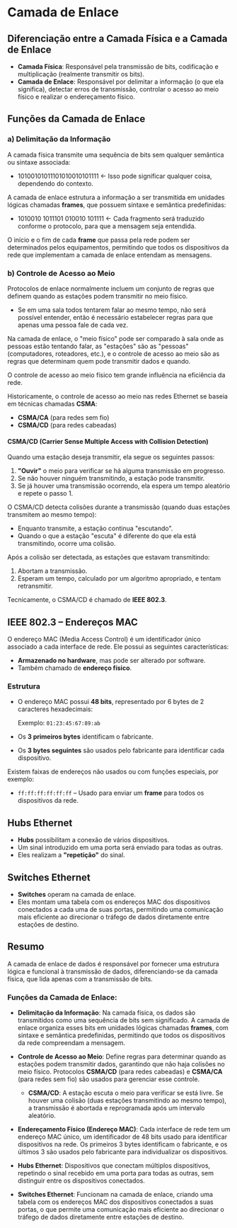 # Camada de Enlace

## Diferenciação entre a Camada Física e a Camada de Enlace

- **Camada Física**: Responsável pela transmissão de bits, codificação e multiplicação (realmente transmitir os bits).
- **Camada de Enlace**: Responsável por delimitar a informação (o que ela significa), detectar erros de transmissão, controlar o acesso ao meio físico e realizar o endereçamento físico.

## Funções da Camada de Enlace

### a) Delimitação da Informação

A camada física transmite uma sequência de bits sem qualquer semântica ou sintaxe associada:
- 10100101011101010010101111 <- Isso pode significar qualquer coisa, dependendo do contexto.

A camada de enlace estrutura a informação a ser transmitida em unidades lógicas chamadas **frames**, que possuem sintaxe e semântica predefinidas:
- 1010010 1011101 010010 101111 <- Cada fragmento será traduzido conforme o protocolo, para que a mensagem seja entendida.

O início e o fim de cada **frame** que passa pela rede podem ser determinados pelos equipamentos, permitindo que todos os dispositivos da rede que implementam a camada de enlace entendam as mensagens.

### b) Controle de Acesso ao Meio

Protocolos de enlace normalmente incluem um conjunto de regras que definem quando as estações podem transmitir no meio físico.

- Se em uma sala todos tentarem falar ao mesmo tempo, não será possível entender, então é necessário estabelecer regras para que apenas uma pessoa fale de cada vez.
  
Na camada de enlace, o "meio físico" pode ser comparado à sala onde as pessoas estão tentando falar, as "estações" são as "pessoas" (computadores, roteadores, etc.), e o controle de acesso ao meio são as regras que determinam quem pode transmitir dados e quando.

O controle de acesso ao meio físico tem grande influência na eficiência da rede.

Historicamente, o controle de acesso ao meio nas redes Ethernet se baseia em técnicas chamadas **CSMA**:

- **CSMA/CA** (para redes sem fio)
- **CSMA/CD** (para redes cabeadas)

#### CSMA/CD (Carrier Sense Multiple Access with Collision Detection)

Quando uma estação deseja transmitir, ela segue os seguintes passos:

1. **"Ouvir"** o meio para verificar se há alguma transmissão em progresso.
2. Se não houver ninguém transmitindo, a estação pode transmitir.
3. Se já houver uma transmissão ocorrendo, ela espera um tempo aleatório e repete o passo 1.

O CSMA/CD detecta colisões durante a transmissão (quando duas estações transmitem ao mesmo tempo):

- Enquanto transmite, a estação continua "escutando".
- Quando o que a estação "escuta" é diferente do que ela está transmitindo, ocorre uma colisão.
  
Após a colisão ser detectada, as estações que estavam transmitindo:

1. Abortam a transmissão.
2. Esperam um tempo, calculado por um algoritmo apropriado, e tentam retransmitir.

Tecnicamente, o CSMA/CD é chamado de **IEEE 802.3**.

## IEEE 802.3 – Endereços MAC

O endereço MAC (Media Access Control) é um identificador único associado a cada interface de rede. Ele possui as seguintes características:

- **Armazenado no hardware**, mas pode ser alterado por software.
- Também chamado de **endereço físico**.

### Estrutura

- O endereço MAC possui **48 bits**, representado por 6 bytes de 2 caracteres hexadecimais:
  
  Exemplo: `01:23:45:67:89:ab`

- Os **3 primeiros bytes** identificam o fabricante.
- Os **3 bytes seguintes** são usados pelo fabricante para identificar cada dispositivo.

Existem faixas de endereços não usados ou com funções especiais, por exemplo:
- `ff:ff:ff:ff:ff:ff` – Usado para enviar um **frame** para todos os dispositivos da rede.

## Hubs Ethernet

- **Hubs** possibilitam a conexão de vários dispositivos.
- Um sinal introduzido em uma porta será enviado para todas as outras.
- Eles realizam a **"repetição"** do sinal.

## Switches Ethernet

- **Switches** operam na camada de enlace.
- Eles montam uma tabela com os endereços MAC dos dispositivos conectados a cada uma de suas portas, permitindo uma comunicação mais eficiente ao direcionar o tráfego de dados diretamente entre estações de destino.

## Resumo

A camada de enlace de dados é responsável por fornecer uma estrutura lógica e funcional à transmissão de dados, diferenciando-se da camada física, que lida apenas com a transmissão de bits.

### Funções da Camada de Enlace:
- **Delimitação da Informação**: Na camada física, os dados são transmitidos como uma sequência de bits sem significado. A camada de enlace organiza esses bits em unidades lógicas chamadas **frames**, com sintaxe e semântica predefinidas, permitindo que todos os dispositivos da rede compreendam a mensagem.
  
- **Controle de Acesso ao Meio**: Define regras para determinar quando as estações podem transmitir dados, garantindo que não haja colisões no meio físico. Protocolos **CSMA/CD** (para redes cabeadas) e **CSMA/CA** (para redes sem fio) são usados para gerenciar esse controle.
  
  - **CSMA/CD**: A estação escuta o meio para verificar se está livre. Se houver uma colisão (duas estações transmitindo ao mesmo tempo), a transmissão é abortada e reprogramada após um intervalo aleatório.

- **Endereçamento Físico (Endereço MAC)**: Cada interface de rede tem um endereço MAC único, um identificador de 48 bits usado para identificar dispositivos na rede. Os primeiros 3 bytes identificam o fabricante, e os últimos 3 são usados pelo fabricante para individualizar os dispositivos.

- **Hubs Ethernet**: Dispositivos que conectam múltiplos dispositivos, repetindo o sinal recebido em uma porta para todas as outras, sem distinguir entre os dispositivos conectados.

- **Switches Ethernet**: Funcionam na camada de enlace, criando uma tabela com os endereços MAC dos dispositivos conectados a suas portas, o que permite uma comunicação mais eficiente ao direcionar o tráfego de dados diretamente entre estações de destino.

